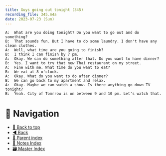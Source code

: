 ```yaml
---
title: Guys going out tonight (345)
recording_file: 345.m4a
date: 2023-07-23 (Sun)
---
```


```
A:	What are you doing tonight? Do you want to go out and do something?
B:	That sounds fun. But I have to do some laundry. I don't have any clean clothes.
A:	Well, what time are you going to finish?
B:	I think I can finish by 7 pm.
A:	Okay. We can do something after that. Do you want to have dinner?
B:	Yes. I want to try that new Thai restaurant on my street.
A:	Fine with me. What time do you want to eat?
B:	We eat at 8 o'clock.
A:	Okay. What do you want to do after dinner?
B:	We can go back to my apartment and relax.
A:	Okay. Maybe we can watch a show. Is there anything go down TV tonight?
B:	Yeah. City of Tomrrow is on between 9 and 10 pm. Let's watch that.
```

# 🧭 Navigation

-   [🔼 Back to top](#)
-   [◀️ Back](index.md)
-   [🔖 Parent index](index.md)
-   [📑 Notes Index](../../index.md)
-   [🗃️ Master Index](../../../index.md)

